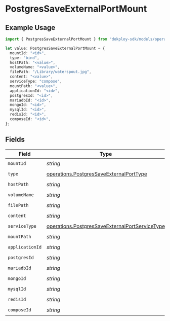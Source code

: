 # PostgresSaveExternalPortMount

## Example Usage

```typescript
import { PostgresSaveExternalPortMount } from "dokploy-sdk/models/operations";

let value: PostgresSaveExternalPortMount = {
  mountId: "<id>",
  type: "bind",
  hostPath: "<value>",
  volumeName: "<value>",
  filePath: "/Library/waterspout.jpg",
  content: "<value>",
  serviceType: "compose",
  mountPath: "<value>",
  applicationId: "<id>",
  postgresId: "<id>",
  mariadbId: "<id>",
  mongoId: "<id>",
  mysqlId: "<id>",
  redisId: "<id>",
  composeId: "<id>",
};
```

## Fields

| Field                                                                                                            | Type                                                                                                             | Required                                                                                                         | Description                                                                                                      |
| ---------------------------------------------------------------------------------------------------------------- | ---------------------------------------------------------------------------------------------------------------- | ---------------------------------------------------------------------------------------------------------------- | ---------------------------------------------------------------------------------------------------------------- |
| `mountId`                                                                                                        | *string*                                                                                                         | :heavy_check_mark:                                                                                               | N/A                                                                                                              |
| `type`                                                                                                           | [operations.PostgresSaveExternalPortType](../../models/operations/postgressaveexternalporttype.md)               | :heavy_check_mark:                                                                                               | N/A                                                                                                              |
| `hostPath`                                                                                                       | *string*                                                                                                         | :heavy_check_mark:                                                                                               | N/A                                                                                                              |
| `volumeName`                                                                                                     | *string*                                                                                                         | :heavy_check_mark:                                                                                               | N/A                                                                                                              |
| `filePath`                                                                                                       | *string*                                                                                                         | :heavy_check_mark:                                                                                               | N/A                                                                                                              |
| `content`                                                                                                        | *string*                                                                                                         | :heavy_check_mark:                                                                                               | N/A                                                                                                              |
| `serviceType`                                                                                                    | [operations.PostgresSaveExternalPortServiceType](../../models/operations/postgressaveexternalportservicetype.md) | :heavy_check_mark:                                                                                               | N/A                                                                                                              |
| `mountPath`                                                                                                      | *string*                                                                                                         | :heavy_check_mark:                                                                                               | N/A                                                                                                              |
| `applicationId`                                                                                                  | *string*                                                                                                         | :heavy_check_mark:                                                                                               | N/A                                                                                                              |
| `postgresId`                                                                                                     | *string*                                                                                                         | :heavy_check_mark:                                                                                               | N/A                                                                                                              |
| `mariadbId`                                                                                                      | *string*                                                                                                         | :heavy_check_mark:                                                                                               | N/A                                                                                                              |
| `mongoId`                                                                                                        | *string*                                                                                                         | :heavy_check_mark:                                                                                               | N/A                                                                                                              |
| `mysqlId`                                                                                                        | *string*                                                                                                         | :heavy_check_mark:                                                                                               | N/A                                                                                                              |
| `redisId`                                                                                                        | *string*                                                                                                         | :heavy_check_mark:                                                                                               | N/A                                                                                                              |
| `composeId`                                                                                                      | *string*                                                                                                         | :heavy_check_mark:                                                                                               | N/A                                                                                                              |